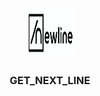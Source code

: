<br />
<div align="center">
  <a href="https://github.com/djedd1ne/GET_NEXT_LINE">
    <img src="images/logo.png" alt="Logo" width="80" height="80">
  </a>

  <h3 align="center">GET_NEXT_LINE</h3>
</div>
